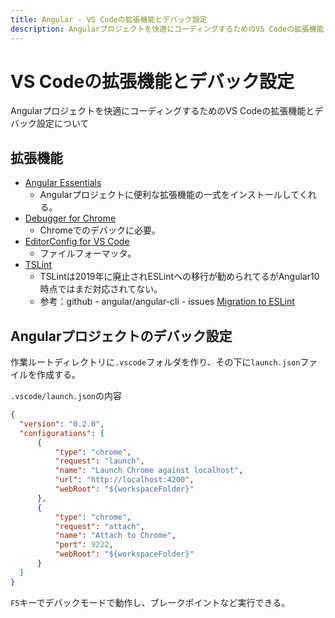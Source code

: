 ```yaml
---
title: Angular - VS Codeの拡張機能とデバック設定
description: Angularプロジェクトを快適にコーディングするためのVS Codeの拡張機能とデバック設定について
---
```


# VS Codeの拡張機能とデバック設定

Angularプロジェクトを快適にコーディングするためのVS Codeの拡張機能とデバック設定について

## 拡張機能

* [Angular Essentials](https://marketplace.visualstudio.com/items?itemName=johnpapa.angular-essentials)
  * Angularプロジェクトに便利な拡張機能の一式をインストールしてくれる。
* [Debugger for Chrome](https://marketplace.visualstudio.com/items?itemName=msjsdiag.debugger-for-chrome)
  * Chromeでのデバックに必要。
* [EditorConfig for VS Code](https://marketplace.visualstudio.com/items?itemName=EditorConfig.EditorConfig)
  * ファイルフォーマッタ。
* [TSLint](https://marketplace.visualstudio.com/items?itemName=ms-vscode.vscode-typescript-tslint-plugin)
  * TSLintは2019年に廃止されESLintへの移行が勧められてるがAngular10時点ではまだ対応されてない。
  * 参考：github - angular/angular-cli - issues [Migration to ESLint](https://github.com/angular/angular-cli/issues/13732)

## Angularプロジェクトのデバック設定

作業ルートディレクトリに`.vscode`フォルダを作り、その下に`launch.json`ファイルを作成する。

`.vscode/launch.json`の内容

```json
{
  "version": "0.2.0",
  "configurations": [
      {
          "type": "chrome",
          "request": "launch",
          "name": "Launch Chrome against localhost",
          "url": "http://localhost:4200",
          "webRoot": "${workspaceFolder}"
      },
      {
          "type": "chrome",
          "request": "attach",
          "name": "Attach to Chrome",
          "port": 9222,
          "webRoot": "${workspaceFolder}"
      }
  ]
}
```

`F5`キーでデバックモードで動作し、ブレークポイントなど実行できる。
